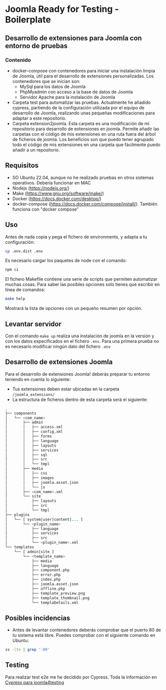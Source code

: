 # Joomla Ready for Testing - Boilerplate

## Desarrollo de extensiones para Joomla con entorno de pruebas

### Contenido

- docker-compose con contenedores para iniciar una instalación limpia de Joomla, útil para el desarrollo de extensiones personalizadas. Los contenedores que se inician son:
    - MySql para los datos de Joomla
    - PhpMyadmin con acceso a la base de datos de Joomla
    - Servidor Apache para la instalación de Joomla
- Carpeta test para automatizar las pruebas. Actualmente he añadido cypress, partiendo de la configuración utilizada por el equipo de desarrollo de Joomla, realizando unas pequeñas modificaciones para adaptar a este repositorio.
- Carpeta extension2joomla. Esta carpeta es una modificación de mi repositorio para desarrollo de extensiones en joomla. Permite añadir las carpetas con el código de mis extensiones en una ruta fuera del árbol de ficheros de joomla. Los beneficios son que puedo tener agrupado todo el código de mis extensiones en una carpeta que fácilmente puedo añadir a un repositorio.

## Requisitos

- SO Ubuntu 22.04, aunque no he realizado pruebas en otros sistemas operativos. Debería funcionar en MAC
- Nodejs (https://nodejs.org/)
- Make (https://www.gnu.org/software/make/)
- Docker (https://docs.docker.com/desktop/)
- docker-compose (https://docs.docker.com/compose/install/). También funciona con "docker compose"

## Uso

Antes de nada copia y pega el fichero de environments, y adapta a tu configuración:

```bash
cp .env.dist .env
```

Es necesario cargar los paquetes de node con el comando:

```bash
npm ci
```


El fichero Makefile contiene una serie de scripts que permiten automatizar muchas cosas. Para saber las posibles opciones solo tienes que escribir en línea de comandos:

```bash
make help
```

Mostrará la lista de opciones con un pequeño resumen por opción.

## Levantar servidor

Con el comando `make up` realiza una instalación de joomla en la versión y con los datos expecificados en el fichero `.env`. Para una primera prueba no es necesario modificar ningún dato del fichero `.env`

## Desarrollo de extensiones Joomla

Para el desarrollo de extensiones Joomla! deberás preparar tu entorno teniendo en cuenta lo siguiente:

* Tus extensiones deben estar ubicadas en la carpeta `/joomla_extensions/`
* La estructura de ficheros dentro de esta carpeta será el siguiente:

```bash
.
├── components
│   └── <com_name>
│       ├── admin
│       │   ├── access.xml
│       │   ├── config.xml
│       │   ├── forms
│       │   ├── language
│       │   ├── layouts
│       │   ├── services
│       │   ├── sql
│       │   ├── src
│       │   └── tmpl
│       ├── media
│       │   ├── css
│       │   ├── images
│       │   ├── joomla.asset.json
│       │   └── js
│       ├── <com_name>.xml
│       └── site
│           ├── layouts
│           ├── src
│           └── tmpl
├── plugins
│   └── [ system|user|content|... ]
│       └── <plugin_name>
│           ├── language
│           ├── services
│           ├── src
│           └── <plugin_name>.xml
└── templates
    └── [ admin|site ]
        └── <template_name>
            ├── media
            ├── language
            ├── component.php
            ├── error.php
            ├── index.php
            ├── joomla.asset.json
            ├── offline.php
            ├── template_preview.png
            ├── template_thumbnail.png
            └── templaDetails.xml
```

## Posibles incidencias

- Antes de levantar contenedores deberás comprobar que el puerto 80 de tu sistema está libre. Puedes comprobar con el siguiente comando en Ubuntu:
```bash
ss -ltn | grep ':80'
```

## Testing

Para realizar test e2e me he decidido por Cypress. Toda la información en [Cypress para joomla4testing](./test/README.md)